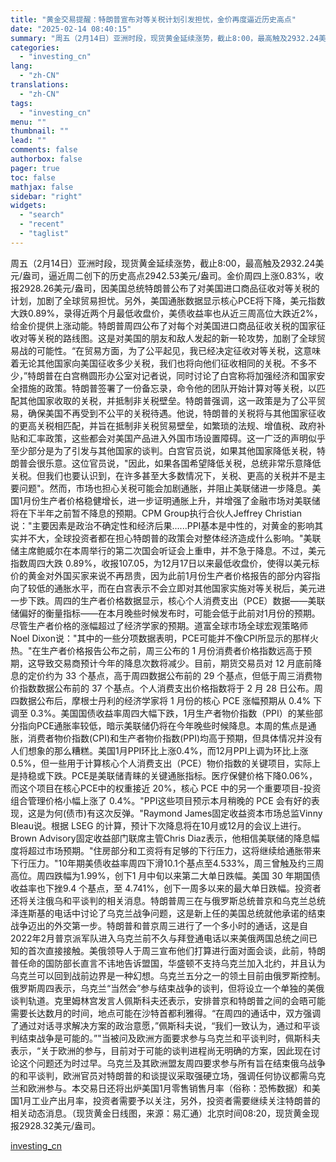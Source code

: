 ```yaml
---
title: "黄金交易提醒：特朗普宣布对等关税计划引发担忧，金价再度逼近历史高点"
date: "2025-02-14 08:40:15"
summary: "周五（2月14日）亚洲时段，现货黄金延续涨势，截止8:00，最高触及2932.24美元/盎司，逼近周..."
categories:
  - "investing_cn"
lang:
  - "zh-CN"
translations:
  - "zh-CN"
tags:
  - "investing_cn"
menu: ""
thumbnail: ""
lead: ""
comments: false
authorbox: false
pager: true
toc: false
mathjax: false
sidebar: "right"
widgets:
  - "search"
  - "recent"
  - "taglist"
---
```


周五（2月14日）亚洲时段，现货黄金延续涨势，截止8:00，最高触及2932.24美元/盎司，逼近周二创下的历史高点2942.53美元/盎司。金价周四上涨0.83%，收报2928.26美元/盎司，因美国总统特朗普公布了对美国进口商品征收对等关税的计划，加剧了全球贸易担忧。另外，美国通胀数据显示核心PCE将下降，美元指数大跌0.89%，录得近两个月最低收盘价，美债收益率也从近三周高位大跌近2%，给金价提供上涨动能。特朗普周四公布了对每个对美国进口商品征收关税的国家征收对等关税的路线图。这是对美国的朋友和敌人发起的新一轮攻势，加剧了全球贸易战的可能性。“在贸易方面，为了公平起见，我已经决定征收对等关税，这意味着无论其他国家向美国征收多少关税，我们也将向他们征收相同的关税。不多不少，”特朗普在白宫椭圆形办公室对记者说，同时讨论了白宫称将加强经济和国家安全措施的政策。特朗普签署了一份备忘录，命令他的团队开始计算对等关税，以匹配其他国家收取的关税，并抵制非关税壁垒。特朗普强调，这一政策是为了公平贸易，确保美国不再受到不公平的关税待遇。他说，特朗普的关税将与其他国家征收的更高关税相匹配，并旨在抵制非关税贸易壁垒，如繁琐的法规、增值税、政府补贴和汇率政策，这些都会对美国产品进入外国市场设置障碍。这一广泛的声明似乎至少部分是为了引发与其他国家的谈判。白宫官员说，如果其他国家降低关税，特朗普会很乐意。这位官员说，"因此，如果各国希望降低关税，总统非常乐意降低关税。但我们也要认识到，在许多甚至大多数情况下，关税、更高的关税并不是主要问题"。然而，市场也担心关税可能会加剧通胀，并阻止美联储进一步降息。美国1月份生产者价格稳健增长，进一步证明通胀上升，并增强了金融市场对美联储将在下半年之前暂不降息的预期。CPM Group执行合伙人Jeffrey Christian说："主要因素是政治不确定性和经济后果......PPI基本是中性的，对黄金的影响其实并不大，全球投资者都在担心特朗普的政策会对整体经济造成什么影响。"美联储主席鲍威尔在本周举行的第二次国会听证会上重申，并不急于降息。不过，美元指数周四大跌 0.89%，收报107.05，为12月17日以来最低收盘价，使得以美元标价的黄金对外国买家来说不再昂贵，因为此前1月份生产者价格报告的部分内容指向了较低的通胀水平，而在白宫表示不会立即对其他国家实施对等关税后，美元进一步下跌。周四的生产者价格数据显示，核心个人消费支出（PCE）数据——美联储偏好的衡量指标——在本月晚些时候发布时，可能会低于此前对1月份的预期。尽管生产者价格的涨幅超过了经济学家的预期。道富全球市场全球宏观策略师Noel Dixon说："其中的一些分项数据表明，PCE可能并不像CPI所显示的那样火热。"在生产者价格报告公布之前，周三公布的 1 月份消费者价格指数远高于预期，这导致交易商预计今年的降息次数将减少。目前，期货交易员对 12 月底前降息的定价约为 33 个基点，高于周四数据公布前的 29 个基点，但低于周三消费物价指数数据公布前的 37 个基点。个人消费支出价格指数将于 2 月 28 日公布。周四数据公布后，摩根士丹利的经济学家将 1 月份的核心 PCE 涨幅预期从 0.4% 下调至 0.3%。美国国债收益率周四大幅下跌，1月生产者物价指数（PPI）的某些部分指向PCE通胀率较低，暗示美联储仍将在今年晚些时候降息。本周的焦点是通胀，消费者物价指数(CPI)和生产者物价指数(PPI)均高于预期，但具体情况并没有人们想象的那么糟糕。美国1月PPI环比上涨0.4%，而12月PPI上调为环比上涨0.5%，但一些用于计算核心个人消费支出（PCE）物价指数的关键项目，实际上是持稳或下跌。PCE是美联储青睐的关键通胀指标。医疗保健价格下降0.06%，而这个项目在核心PCE中的权重接近 20%，核心 PCE 中的另一个重要项目-投资组合管理价格小幅上涨了 0.4%。"PPI这些项目预示本月稍晚的 PCE 会有好的表现，这是为何(债市)有这次反弹。"Raymond James固定收益资本市场总监Vinny Bleau说。根据 LSEG 的计算，预计下次降息将在10月或12月的会议上进行。Brown Advisory固定收益部门联席主管Chris Diaz表示，他相信美联储的降息幅度将超过市场预期。"住房部分和工资将有足够的下行压力，这将继续给通胀带来下行压力。"10年期美债收益率周四下滑10.1个基点至4.533%，周三曾触及约三周高位。周四跌幅为1.99%，创下1 月中旬以来第二大单日跌幅。美国 30 年期国债收益率也下挫9.4 个基点，至 4.741%，创下一周多以来的最大单日跌幅。投资者还将关注俄乌和平谈判的相关消息。特朗普周三在与俄罗斯总统普京和乌克兰总统泽连斯基的电话中讨论了乌克兰战争问题，这是新上任的美国总统就他承诺的结束战争迈出的外交第一步。特朗普和普京周三进行了一个多小时的通话，这是自2022年2月普京派军队进入乌克兰前不久与拜登通电话以来美俄两国总统之间已知的首次直接接触。美俄领导人于周三宣布他们打算进行面对面会谈，此前，特朗普任命的国防部长直言不讳地告诉盟国，华盛顿不支持乌克兰加入北约，并且认为乌克兰可以回到战前边界是一种幻想。乌克兰五分之一的领土目前由俄罗斯控制。俄罗斯周四表示，乌克兰“当然会”参与结束战争的谈判，但将设立一个单独的美俄谈判轨道。克里姆林宫发言人佩斯科夫还表示，安排普京和特朗普之间的会晤可能需要长达数月的时间，地点可能在沙特首都利雅得。“在周四的通话中，双方强调了通过对话寻求解决方案的政治意愿，”佩斯科夫说，“我们一致认为，通过和平谈判结束战争是可能的。”"当被问及欧洲方面要求参与乌克兰和平谈判时，佩斯科夫表示，“关于欧洲的参与，目前对于可能的谈判进程尚无明确的方案，因此现在讨论这个问题还为时过早。乌克兰及其欧洲盟友周四要求参与所有旨在结束俄乌战争的和平谈判，欧洲官员对特朗普的和谈提议采取强硬立场，强调任何协议都需乌克兰和欧洲参与。本交易日还将出炉美国1月零售销售月率（俗称：恐怖数据）和美国1月工业产出月率，投资者需要予以关注，另外，投资者需要继续关注特朗普的相关动态消息。（现货黄金日线图，来源：易汇通）北京时间08:20，现货黄金现报2928.32美元/盎司。

[investing_cn](https://cn.investing.com/news/forex-news/article-2671187)
